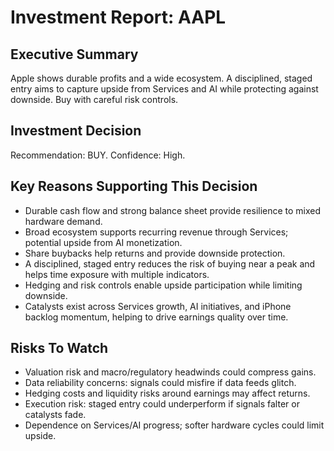 # Investment Report: AAPL
## Executive Summary
Apple shows durable profits and a wide ecosystem. A disciplined, staged entry aims to capture upside from Services and AI while protecting against downside. Buy with careful risk controls.

## Investment Decision
Recommendation: BUY. Confidence: High.

## Key Reasons Supporting This Decision
- Durable cash flow and strong balance sheet provide resilience to mixed hardware demand.
- Broad ecosystem supports recurring revenue through Services; potential upside from AI monetization.
- Share buybacks help returns and provide downside protection.
- A disciplined, staged entry reduces the risk of buying near a peak and helps time exposure with multiple indicators.
- Hedging and risk controls enable upside participation while limiting downside.
- Catalysts exist across Services growth, AI initiatives, and iPhone backlog momentum, helping to drive earnings quality over time.

## Risks To Watch
- Valuation risk and macro/regulatory headwinds could compress gains.
- Data reliability concerns: signals could misfire if data feeds glitch.
- Hedging costs and liquidity risks around earnings may affect returns.
- Execution risk: staged entry could underperform if signals falter or catalysts fade.
- Dependence on Services/AI progress; softer hardware cycles could limit upside.